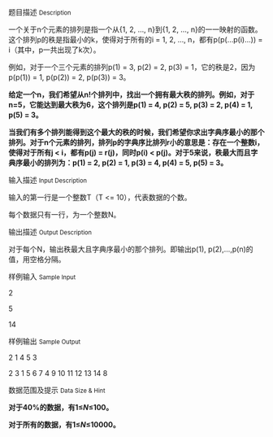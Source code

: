 <div class="panel panel-default">
<div class="area-title">
<span>
题目描述
<small>Description</small>
</span></div>
<div class="panel-body">

<p>一个关于n个元素的排列是指一个从{1, 2, …, n}到{1, 2, …, n}的一一映射的函数。这个排列p的秩是指最小的k，使得对于所有的i = 1, 2, …, n，都有p(p(…p(i)…)) = i（其中，p一共出现了k次）。</p>
<p>例如，对于一个三个元素的排列p(1) = 3, p(2) = 2, p(3) = 1，它的秩是2，因为p(p(1)) = 1, p(p(2)) = 2, p(p(3)) = 3。</p>
<p><strong>给定一个</strong><strong>n</strong><strong>，我们希望从</strong><strong>n!</strong><strong>个排列中，找出一个拥有最大秩的排列。例如，对于</strong><strong>n=5</strong><strong>，它能达到最大秩为</strong><strong>6</strong><strong>，这个排列是</strong><strong>p(1) = 4, p(2) = 5, p(3) = 2, p(4) = 1, p(5) = 3</strong><strong>。</strong><strong></strong></p>
<p><strong>当我们有多个排列能得到这个最大的秩的时候，我们希望你求出字典序最小的那个排列。对于</strong><strong>n</strong><strong>个元素的排列，排列</strong><strong>p</strong><strong>的字典序比排列</strong><strong>r</strong><strong>小的意思是：存在一个整数</strong><strong>i</strong><strong>，使得对于所有</strong><strong>j &lt; i</strong><strong>，都有</strong><strong>p(j) = r(j)</strong><strong>，同时</strong><strong>p(i) &lt; p(j)</strong><strong>。对于</strong><strong>5</strong><strong>来说，秩最大而且字典序最小的排列为：</strong><strong>p(1) = 2, p(2) = 1, p(3) = 4, p(4) = 5, p(5) = 3</strong><strong>。</strong><strong></strong></p>

</div>
</div>

<div class="panel panel-default">
<div class="area-title">
<span>
输入描述
<small>Input Description</small>
</span></div>
<div class="panel-body">
<p>输入的第一行是一个整数T（T &lt;= 10），代表数据的个数。</p>
<p>每个数据只有一行，为一个整数N。</p>

</div>
</div>
<div  class="panel panel-default">
<div class="area-title">
<span>
输出描述
<small>Output Description</small>
</span></div>
<div class="panel-body">

<p>对于每个N，输出秩最大且字典序最小的那个排列。即输出p(1), p(2),&hellip;,p(n)的值，用空格分隔。</p>

</div>
</div>


<div class="panel panel-default">
<div class="area-title">
<span>
样例输入
<small>Sample Input</small>
</span></div>
<div class="panel-body">
<div>
<p>2</p>
<p>5</p>
<p>14</p>
</div>

</div>
</div>

<div class="panel panel-default">
<div class="area-title">
<span>
样例输出
<small>Sample Output</small>
</span></div>
<div class="panel-body">
<div>
<p>2 1 4 5 3</p>
<p>2 3 1 5 6 7 4 9 10 11 12 13 14 8</p>
</div>

</div>
</div>

<div class="panel panel-default">
<div class="area-title">
<span>
数据范围及提示
<small>Data Size & Hint</small>
</span></div>
<div class="panel-body">
<p><strong>对于</strong><strong>40%</strong><strong>的数据，有</strong><strong>1</strong><strong>≤</strong><strong><em>N</em></strong><strong>≤</strong><strong>100</strong><strong>。</strong><strong></strong></p>
<p><strong>对于所有的数据，有</strong><strong>1</strong><strong>≤</strong><strong><em>N</em></strong><strong>≤</strong><strong>10000</strong><strong>。</strong><strong></strong></p>
</div>
</div>